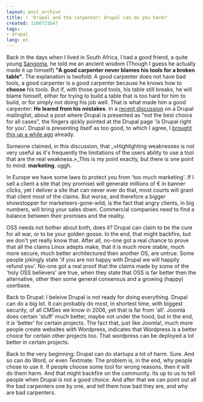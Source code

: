 ```yaml
---
layout: post_archive
title: ! 'Drupal and the carpenter: Drupal can do you harm?'
created: 1166731647
tags:
- drupal
lang: en
---
```

Back in the days when I lived in South Africa, I had a good friend, a quite young [Sangoma](http://en.wikipedia.org/wiki/Sangoma), he told me an ancient wisdom (Though I guess he actually made it up himself) __"A good carpenter never blames his tools for a broken table"__. The explanation is twofold: A good carpenter does not have bad tools, a good carpenter is a good carpenter because he knows how to __choose__ his tools. But if, with those good tools, his table still breaks, he will blame himself, either for trying to build a table that is too hard for him to build, or for simply not doing his job well. That is what made him a good carpenter: __He leared from his mistakes__. <!--break-->In a [recent discussion](http://lists.drupal.org/pipermail/consulting/2006-December/001452.html) on a Drupal mailinglist, about a post where Drupal is presented as "not the best choice for all cases", the fingers qickly pointed at the Drupal page 'is Drupal right for you'. Drupal is presenting itself as too good, to which I agree, I [brought this up a while ago](http://webschuur.com/node/480) already.

Someone claimed, in this discussion, that _«Highlighting weaknesses is not very useful as it's frequently the limitations of the users ability to use a tool that are the real weakness.»_This is my point exactly, but there is one point to mind: __marketing__. uggh.

In Europe we have some laws to protect you from 'too much marketing'. If I sell a client a site that (my promise) will generate millions of € in banner clicks, yet I deliver a site that can never ever do that, most courts will grant that client most of the claims. But worse, and therefore a bigger showstopper for marketeers-gone-wild, is the fact that angry clients, in big numbers, will bring your sales down. Commercial companies need to find a balance between their promises and the reality.

OSS needs not bother about both, does it? Drupal can claim to be the cure for all war, or to be your golden goose. In the end, that might backfire, but we don't yet really know that. After all, no-one got a real chance to prove that all the claims Linux adepts make, that it is much more stable, much more secure, much better architectured then another OS, are untrue. Some people jokingly state 'if you are not happy with Drupal we will happily refund you'. No-one got a real proof that the claims made by some of the 'holy OSS believers' are true, when they state that OSS is far better then the alternative, other then some general consensus and a growing (happy) userbase.

Back to Drupal: I beleive Drupal is not ready for doing everything. Drupal can do a big lot. It can probably do most, in shortest time, with biggest security, of all CMSes we know in 2006, yet that is far from 'all'. Joomla does certain 'stuff' much better, maybe not under the hood, but in the end, it _is_ 'better' for certain projects. The fact that, just like Joomla!, much more people create websites with Wordpress, indicates that Wordpress is a better choice for certain other projects too. That wordpress can be deployed a lot better in certain projects.

Back to the very beginning: Drupal can do startups a lot of harm. Sure. And so can do Word, or even Textmate. The problem is, in the end, why people chose to use it. If people choose some tool for wrong reasons, then it will do them harm. And that might backfire on the community. Its up to us to tell people when Drupal is not a good choice. And after that we can point out all the bad carpenters one by one, and tell them how bad they are, and why are bad carpenters. 
